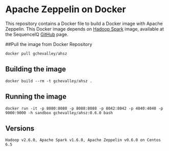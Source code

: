 Apache Zeppelin on Docker
==========


This repository contains a Docker file to build a Docker image with Apache Zeppelin. This Docker image depends on  [Hadoop Spark](https://github.com/sequenceiq/docker-spark) image, available at the SequenceIQ [GitHub](https://github.com/sequenceiq) page.

##Pull the image from Docker Repository
```
docker pull gchevalley/ahsz
```

## Building the image
```
docker build --rm -t gchevalley/ahsz .
```

## Running the image
```
docker run -it -p 8080:8080 -p 8088:8088 -p 8042:8042 -p 4040:4040 -p 9000:9000 -h sandbox gchevalley/ahsz:0.6.0 bash
```

## Versions
```
Hadoop v2.6.0, Apache Spark v1.6.0, Apache Zeppelin v0.6.0 on Centos 6.5
```
